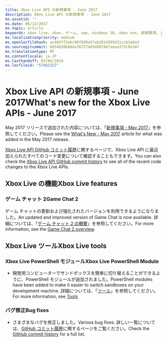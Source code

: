 ```yaml
---
title: Xbox Live API の新規事項 - June 2017
description: Xbox Live API の新規事項 - June 2017
ms.assetid: ''
ms.date: 06/13/2017
ms.topic: article
keywords: xbox live, xbox, ゲーム, uwp, windows 10, xbox one, 新規事項, june 2017
ms.localizationpriority: medium
ms.openlocfilehash: ac9b5ff2ebc96f690a5fab281d385d21ccb1e0a3
ms.sourcegitcommit: b034650b684a767274d5d88746faeea373c8e34f
ms.translationtype: MT
ms.contentlocale: ja-JP
ms.lasthandoff: 03/06/2019
ms.locfileid: "57662157"
---
```

# <a name="whats-new-for-the-xbox-live-apis---june-2017"></a><span data-ttu-id="08d58-104">Xbox Live API の新規事項 - June 2017</span><span class="sxs-lookup"><span data-stu-id="08d58-104">What's new for the Xbox Live APIs - June 2017</span></span>

<span data-ttu-id="08d58-105">May 2017 リリースで追加された内容については、「[新規事項 - May 2017](1705-whats-new.md)」を参照してください。</span><span class="sxs-lookup"><span data-stu-id="08d58-105">Please see the [What's New - May 2017](1705-whats-new.md) article for what was added in the May 2017 release.</span></span>

<span data-ttu-id="08d58-106">[Xbox Live API GitHub コミット履歴](https://github.com/Microsoft/xbox-live-api/commits/master)に関するページで、Xbox Live API に最近加えられたすべてのコード変更について確認することもできます。</span><span class="sxs-lookup"><span data-stu-id="08d58-106">You can also check the [Xbox Live API GitHub commit history](https://github.com/Microsoft/xbox-live-api/commits/master) to see all of the recent code changes to the Xbox Live APIs.</span></span>

## <a name="xbox-live-features"></a><span data-ttu-id="08d58-107">Xbox Live の機能</span><span class="sxs-lookup"><span data-stu-id="08d58-107">Xbox Live features</span></span>

### <a name="game-chat-2"></a><span data-ttu-id="08d58-108">ゲーム チャット 2</span><span class="sxs-lookup"><span data-stu-id="08d58-108">Game Chat 2</span></span>

<span data-ttu-id="08d58-109">ゲーム チャットの更新および強化されたバージョンを利用できるようになりました。</span><span class="sxs-lookup"><span data-stu-id="08d58-109">An updated and improved version of Game Chat is now available.</span></span> <span data-ttu-id="08d58-110">詳細については、「[ゲーム チャット 2 の概要](../multiplayer/chat/game-chat-2-overview.md)」を参照してください。</span><span class="sxs-lookup"><span data-stu-id="08d58-110">For more information, see the [Game Chat 2 overview](../multiplayer/chat/game-chat-2-overview.md).</span></span>

## <a name="xbox-live-tools"></a><span data-ttu-id="08d58-111">Xbox Live ツール</span><span class="sxs-lookup"><span data-stu-id="08d58-111">Xbox Live tools</span></span>

### <a name="xbox-live-powershell-module"></a><span data-ttu-id="08d58-112">Xbox Live PowerShell モジュール</span><span class="sxs-lookup"><span data-stu-id="08d58-112">Xbox Live PowerShell Module</span></span>

* <span data-ttu-id="08d58-113">開発用コンピューターでサンドボックスを簡単に切り替えることができるように、PowerShell モジュールが追加されました。</span><span class="sxs-lookup"><span data-stu-id="08d58-113">PowerShell modules have been added to make it easier to switch sandboxes on your development machine.</span></span> <span data-ttu-id="08d58-114">詳細については、「[ツール](../tools/tools.md)」を参照してください。</span><span class="sxs-lookup"><span data-stu-id="08d58-114">For more information, see [Tools](../tools/tools.md)</span></span>

### <a name="bug-fixes"></a><span data-ttu-id="08d58-115">バグ修正</span><span class="sxs-lookup"><span data-stu-id="08d58-115">Bug fixes</span></span>

* <span data-ttu-id="08d58-116">さまざまなバグを修正しました。</span><span class="sxs-lookup"><span data-stu-id="08d58-116">Various bug fixes.</span></span> <span data-ttu-id="08d58-117">詳しい一覧については、[GitHub コミット履歴](https://github.com/Microsoft/xbox-live-api/commits/master)に関するページをご覧ください。</span><span class="sxs-lookup"><span data-stu-id="08d58-117">Check the [GitHub commit history](https://github.com/Microsoft/xbox-live-api/commits/master) for a full list.</span></span>
